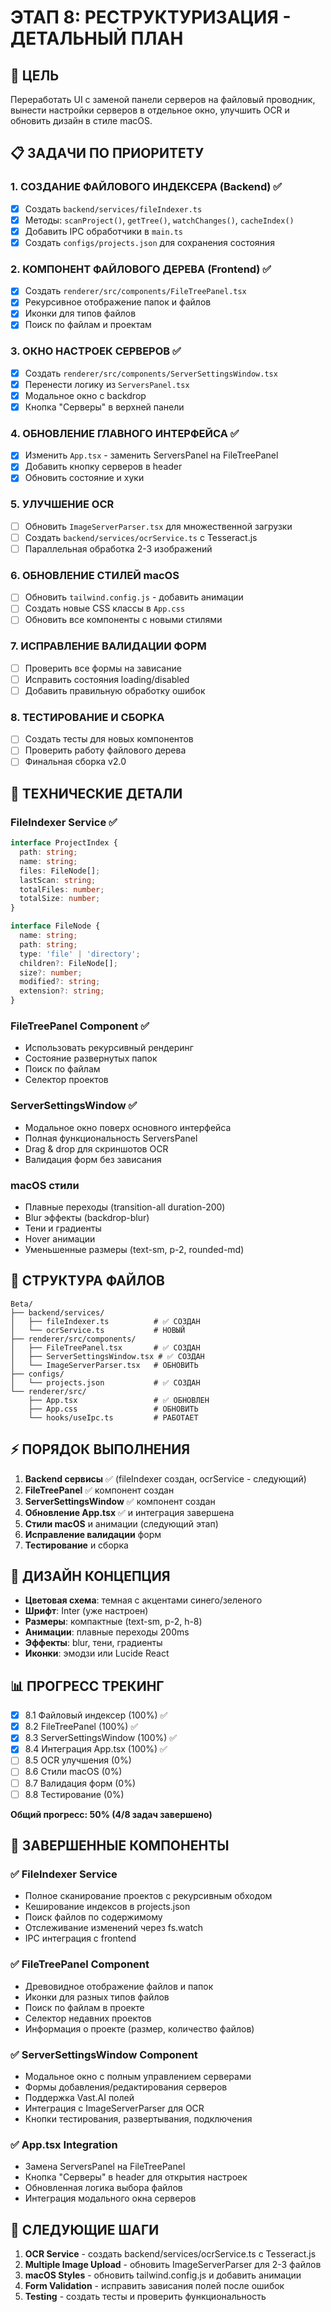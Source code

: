 # ЭТАП 8: РЕСТРУКТУРИЗАЦИЯ - ДЕТАЛЬНЫЙ ПЛАН

## 🎯 ЦЕЛЬ
Переработать UI с заменой панели серверов на файловый проводник, вынести настройки серверов в отдельное окно, улучшить OCR и обновить дизайн в стиле macOS.

## 📋 ЗАДАЧИ ПО ПРИОРИТЕТУ

### 1. СОЗДАНИЕ ФАЙЛОВОГО ИНДЕКСЕРА (Backend) ✅
- [x] Создать `backend/services/fileIndexer.ts`
- [x] Методы: `scanProject()`, `getTree()`, `watchChanges()`, `cacheIndex()`
- [x] Добавить IPC обработчики в `main.ts`
- [x] Создать `configs/projects.json` для сохранения состояния

### 2. КОМПОНЕНТ ФАЙЛОВОГО ДЕРЕВА (Frontend) ✅
- [x] Создать `renderer/src/components/FileTreePanel.tsx`
- [x] Рекурсивное отображение папок и файлов
- [x] Иконки для типов файлов
- [x] Поиск по файлам и проектам

### 3. ОКНО НАСТРОЕК СЕРВЕРОВ ✅
- [x] Создать `renderer/src/components/ServerSettingsWindow.tsx`
- [x] Перенести логику из `ServersPanel.tsx`
- [x] Модальное окно с backdrop
- [x] Кнопка "Серверы" в верхней панели

### 4. ОБНОВЛЕНИЕ ГЛАВНОГО ИНТЕРФЕЙСА ✅
- [x] Изменить `App.tsx` - заменить ServersPanel на FileTreePanel
- [x] Добавить кнопку серверов в header
- [x] Обновить состояние и хуки

### 5. УЛУЧШЕНИЕ OCR
- [ ] Обновить `ImageServerParser.tsx` для множественной загрузки
- [ ] Создать `backend/services/ocrService.ts` с Tesseract.js
- [ ] Параллельная обработка 2-3 изображений

### 6. ОБНОВЛЕНИЕ СТИЛЕЙ macOS
- [ ] Обновить `tailwind.config.js` - добавить анимации
- [ ] Создать новые CSS классы в `App.css`
- [ ] Обновить все компоненты с новыми стилями

### 7. ИСПРАВЛЕНИЕ ВАЛИДАЦИИ ФОРМ
- [ ] Проверить все формы на зависание
- [ ] Исправить состояния loading/disabled
- [ ] Добавить правильную обработку ошибок

### 8. ТЕСТИРОВАНИЕ И СБОРКА
- [ ] Создать тесты для новых компонентов
- [ ] Проверить работу файлового дерева
- [ ] Финальная сборка v2.0

## 🔧 ТЕХНИЧЕСКИЕ ДЕТАЛИ

### FileIndexer Service ✅
```typescript
interface ProjectIndex {
  path: string;
  name: string;
  files: FileNode[];
  lastScan: string;
  totalFiles: number;
  totalSize: number;
}

interface FileNode {
  name: string;
  path: string;
  type: 'file' | 'directory';
  children?: FileNode[];
  size?: number;
  modified?: string;
  extension?: string;
}
```

### FileTreePanel Component ✅
- Использовать рекурсивный рендеринг
- Состояние развернутых папок
- Поиск по файлам
- Селектор проектов

### ServerSettingsWindow ✅
- Модальное окно поверх основного интерфейса
- Полная функциональность ServersPanel
- Drag & drop для скриншотов OCR
- Валидация форм без зависания

### macOS стили
- Плавные переходы (transition-all duration-200)
- Blur эффекты (backdrop-blur)
- Тени и градиенты
- Hover анимации
- Уменьшенные размеры (text-sm, p-2, rounded-md)

## 📁 СТРУКТУРА ФАЙЛОВ

```
Beta/
├── backend/services/
│   ├── fileIndexer.ts          # ✅ СОЗДАН
│   └── ocrService.ts           # НОВЫЙ
├── renderer/src/components/
│   ├── FileTreePanel.tsx       # ✅ СОЗДАН
│   ├── ServerSettingsWindow.tsx # ✅ СОЗДАН
│   └── ImageServerParser.tsx   # ОБНОВИТЬ
├── configs/
│   └── projects.json           # ✅ СОЗДАН
└── renderer/src/
    ├── App.tsx                 # ✅ ОБНОВЛЕН
    ├── App.css                 # ОБНОВИТЬ
    └── hooks/useIpc.ts         # РАБОТАЕТ
```

## ⚡ ПОРЯДОК ВЫПОЛНЕНИЯ

1. **Backend сервисы** ✅ (fileIndexer создан, ocrService - следующий)
2. **FileTreePanel** ✅ компонент создан
3. **ServerSettingsWindow** ✅ компонент создан  
4. **Обновление App.tsx** ✅ и интеграция завершена
5. **Стили macOS** и анимации (следующий этап)
6. **Исправление валидации** форм
7. **Тестирование** и сборка

## 🎨 ДИЗАЙН КОНЦЕПЦИЯ

- **Цветовая схема**: темная с акцентами синего/зеленого
- **Шрифт**: Inter (уже настроен)
- **Размеры**: компактные (text-sm, p-2, h-8)
- **Анимации**: плавные переходы 200ms
- **Эффекты**: blur, тени, градиенты
- **Иконки**: эмодзи или Lucide React

## 📊 ПРОГРЕСС ТРЕКИНГ

- [x] 8.1 Файловый индексер (100%) ✅
- [x] 8.2 FileTreePanel (100%) ✅
- [x] 8.3 ServerSettingsWindow (100%) ✅
- [x] 8.4 Интеграция App.tsx (100%) ✅
- [ ] 8.5 OCR улучшения (0%)
- [ ] 8.6 Стили macOS (0%)
- [ ] 8.7 Валидация форм (0%)
- [ ] 8.8 Тестирование (0%)

**Общий прогресс: 50% (4/8 задач завершено)**

## 🎉 ЗАВЕРШЕННЫЕ КОМПОНЕНТЫ

### ✅ FileIndexer Service
- Полное сканирование проектов с рекурсивным обходом
- Кеширование индексов в projects.json
- Поиск файлов по содержимому
- Отслеживание изменений через fs.watch
- IPC интеграция с frontend

### ✅ FileTreePanel Component  
- Древовидное отображение файлов и папок
- Иконки для разных типов файлов
- Поиск по файлам в проекте
- Селектор недавних проектов
- Информация о проекте (размер, количество файлов)

### ✅ ServerSettingsWindow Component
- Модальное окно с полным управлением серверами
- Формы добавления/редактирования серверов
- Поддержка Vast.AI полей
- Интеграция с ImageServerParser для OCR
- Кнопки тестирования, развертывания, подключения

### ✅ App.tsx Integration
- Замена ServersPanel на FileTreePanel
- Кнопка "Серверы" в header для открытия настроек
- Обновленная логика выбора файлов
- Интеграция модального окна серверов

## 🚀 СЛЕДУЮЩИЕ ШАГИ

1. **OCR Service** - создать backend/services/ocrService.ts с Tesseract.js
2. **Multiple Image Upload** - обновить ImageServerParser для 2-3 файлов
3. **macOS Styles** - обновить tailwind.config.js и добавить анимации
4. **Form Validation** - исправить зависания полей после ошибок
5. **Testing** - создать тесты и проверить функциональность
